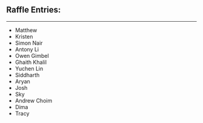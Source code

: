 ## Raffle Entries:
---
- Matthew
- Kristen
- Simon Nair
- Antony Li
- Owen Gimbel
- Ghaith Khalil
- Yuchen Lin
- Siddharth
- Aryan
- Josh
- Sky
- Andrew Choim
- Dima
- Tracy